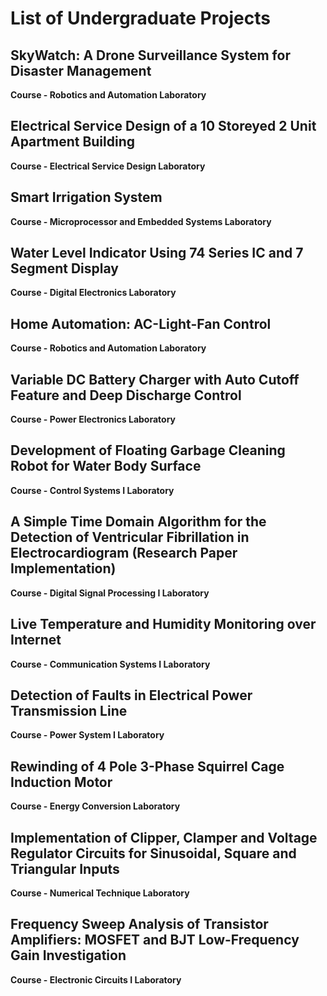 # List of Undergraduate Projects

## SkyWatch: A Drone Surveillance System for Disaster Management
**Course - Robotics and Automation Laboratory**

## Electrical Service Design of a 10 Storeyed 2 Unit Apartment Building
**Course - Electrical Service Design Laboratory**

## Smart Irrigation System
**Course - Microprocessor and Embedded Systems Laboratory**

## Water Level Indicator Using 74 Series IC and 7 Segment Display
**Course - Digital Electronics Laboratory**

## Home Automation: AC-Light-Fan Control
**Course - Robotics and Automation Laboratory**

## Variable DC Battery Charger with Auto Cutoff Feature and Deep Discharge Control
**Course - Power Electronics Laboratory**

## Development of Floating Garbage Cleaning Robot for Water Body Surface
**Course - Control Systems I Laboratory**

## A Simple Time Domain Algorithm for the Detection of Ventricular Fibrillation in Electrocardiogram (Research Paper Implementation)
**Course - Digital Signal Processing I Laboratory**

## Live Temperature and Humidity Monitoring over Internet
**Course - Communication Systems I Laboratory**

## Detection of Faults in Electrical Power Transmission Line
**Course - Power System I Laboratory**

## Rewinding of 4 Pole 3-Phase Squirrel Cage Induction Motor
**Course - Energy Conversion Laboratory**

## Implementation of Clipper, Clamper and Voltage Regulator Circuits for Sinusoidal, Square and Triangular Inputs
**Course - Numerical Technique Laboratory**

## Frequency Sweep Analysis of Transistor Amplifiers: MOSFET and BJT Low-Frequency Gain Investigation
**Course - Electronic Circuits I Laboratory**
